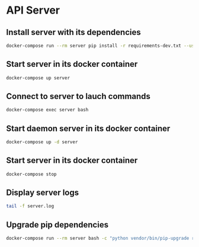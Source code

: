 # API Server

## Install server with its dependencies

```sh { name=server.install }
docker-compose run --rm server pip install -r requirements-dev.txt --user --upgrade --no-warn-script-location
```

## Start server in its docker container

```sh { name=server.start }
docker-compose up server
```

## Connect to server to lauch commands

```sh { name=server.bash }
docker-compose exec server bash
```

## Start daemon server in its docker container

```sh { name=server.daemon }
docker-compose up -d server
```

## Start server in its docker container

```sh { name=server.stop }
docker-compose stop
```

## Display server logs

```sh { name=server.logs }
tail -f server.log
```

## Upgrade pip dependencies

```sh { name=server.upgrade }
docker-compose run --rm server bash -c "python vendor/bin/pip-upgrade requirements.txt requirements-dev.txt --skip-virtualenv-check"
```